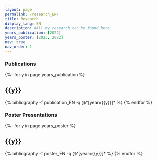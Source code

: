 ```yaml
---
layout: page
permalink: /research_EN/
title: Research
display_lang: EN
description: #All my research can be found here.
years_publication: [2022]
years_poster: [2023, 2022]
nav: true
nav_order: 1
---
```

<!-- _pages/publications.md -->
### **Publications**

<div class="publications">
{%- for y in page.years_publication %}
  <h2 class="year">{{y}}</h2>
  {% bibliography -f publication_EN -q @*[year={{y}}]* %}
{% endfor %}
</div>

### **Poster Presentations**

<div class="publications">
{%- for y in page.years_poster %}
  <h2 class="year">{{y}}</h2>
  {% bibliography -f poster_EN -q @*[year={{y}}]* %}
{% endfor %}
</div>
